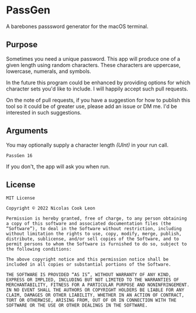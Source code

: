 # PassGen

A barebones passsword generator for the macOS terminal.

## Purpose

Sometimes you need a unique password. This app will produce one of a given length using random characters. These characters are uppercase, lowercase, numerals, and symbols.

In the future this program could be enhanced by providing options for which character sets you'd like to include. I will happily accept such pull requests.

On the note of pull requests, if you have a suggestion for how to publish this tool so it could be of greater use, please add an issue or DM me. I'd be interested in such suggestions.

## Arguments

You may optionally supply a character length *(UInt)* in your run call.

`PassGen 16`

If you don't, the app will ask you when run.

## License

````
MIT License

Copyright © 2022 Nicolas Cook Leon

Permission is hereby granted, free of charge, to any person obtaining a copy of this software and associated documentation files (the “Software”), to deal in the Software without restriction, including without limitation the rights to use, copy, modify, merge, publish, distribute, sublicense, and/or sell copies of the Software, and to permit persons to whom the Software is furnished to do so, subject to the following conditions:

The above copyright notice and this permission notice shall be included in all copies or substantial portions of the Software.

THE SOFTWARE IS PROVIDED “AS IS”, WITHOUT WARRANTY OF ANY KIND, EXPRESS OR IMPLIED, INCLUDING BUT NOT LIMITED TO THE WARRANTIES OF MERCHANTABILITY, FITNESS FOR A PARTICULAR PURPOSE AND NONINFRINGEMENT. IN NO EVENT SHALL THE AUTHORS OR COPYRIGHT HOLDERS BE LIABLE FOR ANY CLAIM, DAMAGES OR OTHER LIABILITY, WHETHER IN AN ACTION OF CONTRACT, TORT OR OTHERWISE, ARISING FROM, OUT OF OR IN CONNECTION WITH THE SOFTWARE OR THE USE OR OTHER DEALINGS IN THE SOFTWARE.
````

